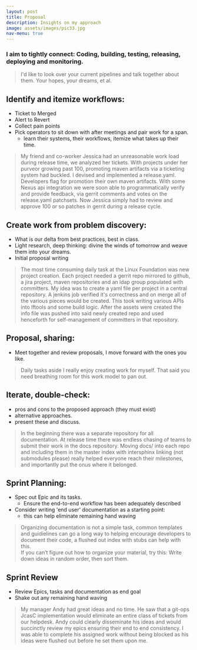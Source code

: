 ```yaml
---
layout: post
title: Proposal
description: Insights on my approach
image: assets/images/pic33.jpg
nav-menu: true
---
```



### I aim to tightly connect: Coding, building, testing, releasing, deploying and monitoring.

> I'd like to look over your current pipelines and talk together about them. Your hopes, your dreams, et al.

Identify and itemize workflows:
-------------------------------
* Ticket to Merged
* Alert to Revert
* Collect pain points
* Pick operators to sit down with after meetings and pair work for a span.
  * learn their systems, their workflows, itemize what takes up their time.

>My friend and co-worker Jessica had an unreasonable work load during release time, we analyzed her tickets.
With projects under her purveor growing past 100, promoting maven artifacts via a ticketing system had buckled.
I devised and implemented a release.yaml. Developers flag for promotion their own maven artifacts.
With some Nexus api integration we were soon able to programmatically verify and provide feedback, via gerrit comments and votes on the release.yaml patchsets.
Now Jessica simply had to review and approve 100 or so patches in gerrit during a release cycle.


Create work from problem discovery:
-----------------------------------
* What is our delta from best practices, best in class.
* Light research, deep thinking: divine the winds of tomorrow and weave them into your dreams.
* Initial proposal writing

>The most time consuming daily task at the Linux Foundation was new project creation.
Each project needed a gerrit repo mirrored to github, a jira project, maven repositories
and an ldap group populated with committers. My idea was to create a yaml file per project in a central repository.
A jenkins job verified it's correctness and on merge all of the various pieces would be created.
This took writing various APIs into lftools and some build logic. After the assets were created the info file was pushed into said newly created repo
and used henceforth for self-management of committers in that repository.


Proposal, sharing:
------------------

* Meet together and review proposals, I move forward with the ones you like.

> Daily tasks aside I really enjoy creating work for myself.
That said you need breathing room for this work model to pan out.

Iterate, double-check:
----------------------

* pros and cons to the proposed approach (they must exist)
* alternative approaches.
* present these and discuss.

>In the beginning there was a separate repository for all documentation.
At release time there was endless chasing of teams to submit their work in the docs repository.
Moving docs/ into each repo and including them in the master index with intersphinx linking (not submodules please)
really helped everyone reach their milestones, and importantly put the onus where it belonged.

Sprint Planning:
----------------

* Spec out Epic and its tasks.
  * Ensure the end-to-end workflow has been adequately described
* Consider writing 'end user' documentation as a starting point:
  * this can help eliminate remaining hand waving

>Organizing documentation is not a simple task, common templates and guidielines can go a long way to helping encourage
developers to document their code, a flushed out index with stubs can help with this.\
If you can’t figure out how to organize your material, try this: Write down ideas in random order, then sort them.

Sprint Review
-------------

* Review Epics, tasks and documentation as end goal
* Shake out any remaining hand waving

>My manager Andy had great ideas and no time.
He saw that a git-ops JcasC implementation would eliminate an entire class of tickets from our helpdesk.
Andy could clearly disseminate his ideas and would succinctly review my epics ensuring their end to end consistency.
I was able to complete his assigned work without being blocked as his ideas were flushed out before he set them upon me.

